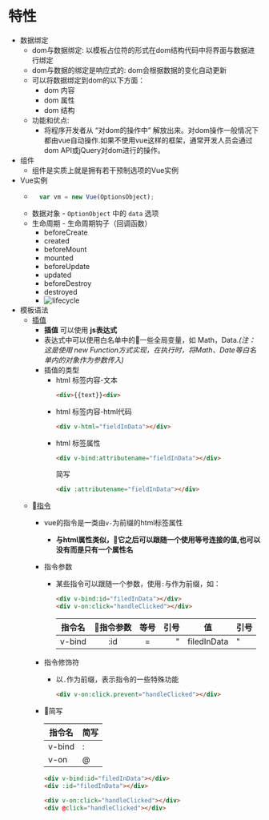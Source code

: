 # 特性
+ 数据绑定
    + dom与数据绑定: 以模板占位符的形式在dom结构代码中将界面与数据进行绑定
    + dom与数据的绑定是响应式的: dom会根据数据的变化自动更新
    + 可以将数据绑定到dom的以下方面：
        - dom 内容
        - dom 属性
        - dom 结构
    + 功能和优点:
        - 将程序开发者从 “对dom的操作中” 解放出来。对dom操作一般情况下都由vue自动操作.如果不使用vue这样的框架，通常开发人员会通过dom API或jQuery对dom进行的操作。
+ 组件
    + 组件是实质上就是拥有若干预制选项的Vue实例
+ Vue实例
    + ```javascript
        var vm = new Vue(OptionsObject);
      ```
    + 数据对象 - ```OptionObject``` 中的 ```data``` 选项
    + 生命周期 - 生命周期钩子（回调函数） 
        - beforeCreate
        - created
        - beforeMount
        - mounted
        - beforeUpdate
        - updated
        - beforeDestroy
        - destroyed
        - ![lifecycle](https://vuejs.org/images/lifecycle.png)
+ 模板语法 
    + [插值](https://vuejs.org/v2/guide/syntax.html#Text)
        - **插值** 可以使用 **js表达式** 
        - 表达式中可以使用白名单中的一些全局变量，如 Math，Data._(注：这是使用 new Function方式实现，在执行时，将Math、Date等白名单内的对象作为参数传入)_
        - 插值的类型
            + html 标签内容-文本  
              ```html
              <div>{{text}}<div>
              ```
            + html 标签内容-html代码
              ```html
              <div v-html="fieldInData"></div>
              ```
            + html 标签属性
              ```html
              <div v-bind:attributename="fieldInData"></div>
              ```
              简写
              ```html
              <div :attributename="fieldInData"></div>
              ```
    + [指令](https://vuejs.org/v2/guide/syntax.html#Directives)
        - vue的指令是一类由```v-```为前缀的html标签属性
            + **与html属性类似，它之后可以跟随一个使用等号连接的值,也可以没有而是只有一个属性名**
        - 指令参数
            + 某些指令可以跟随一个参数，使用```:```与作为前缀，如：
                ```html
                <div v-bind:id="filedInData"></div>
                <div v-on:click="handleClicked"></div>
                ```
                | 指令名|指令参数 |等号|引号|    值      |引号|
                |------|:------:|:-:|---:|-----------|:--|        
                |v-bind| :id    | = |   "|filedInData|"  |
        - 指令修饰符
            + 以```.```作为前缀，表示指令的一些特殊功能 
              ```html
              <div v-on:click.prevent="handleClicked"></div>
              ```
        - 简写

            | 指令名 | 简写|
            |-------|----|
            |v-bind | :  |
            |v-on   | @  |

            ```html
            <div v-bind:id="filedInData"></div>
            <div :id="filedInData"></div>
            ```
            ```html
            <div v-on:click="handleClicked"></div>
            <div @click="handleClicked"></div>
            ```
         
    


